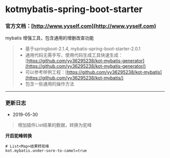 # kotmybatis-spring-boot-starter

### 官方文档：[http://www.yyself.com](http://www.yyself.com)

mybatis 增强工具，包含通用的增删改查功能

> - 基于springboot-2.1.4, mybatis-spring-boot-starter-2.0.1   
> - 通用代码无需手写，使用代码生成工具快速生成：[https://github.com/yy36295238/kot-mybatis-generator](https://github.com/yy36295238/kot-mybatis-generator/)  
> - 可以参考样例工程：[https://github.com/yy36295238/kot-mybatis](https://github.com/yy36295238/kot-mybatis/)
> - 包含一些通用的操作方法

---------------------

### 更新日志
- 2019-05-30
> 增加插件List<Map>结果的数据，转换为驼峰  

**开启驼峰转换**
```properties
# List<Map>结果转驼峰
kot.mybatis.under-sore-to-camel=true
```
